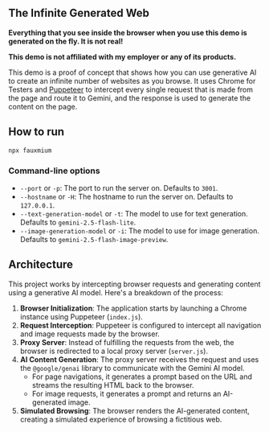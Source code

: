 ## The Infinite Generated Web

**Everything that you see inside the browser when you use this demo is generated on the fly. It is not real!**

**This demo is not affiliated with my employer or any of its products.**

This demo is a proof of concept that shows how you can use generative AI to create an infinite number of websites as you browse. It uses Chrome for Testers and [Puppeteer](https://pptr.dev/) to intercept every single request that is made from the page and route it to Gemini, and the response is used to generate the content on the page.

## How to run

`npx fauxmium`

### Command-line options

- `--port` or `-p`: The port to run the server on. Defaults to `3001`.
- `--hostname` or `-H`: The hostname to run the server on. Defaults to `127.0.0.1`.
- `--text-generation-model` or `-t`: The model to use for text generation. Defaults to `gemini-2.5-flash-lite`.
- `--image-generation-model` or `-i`: The model to use for image generation. Defaults to `gemini-2.5-flash-image-preview`.

## Architecture

This project works by intercepting browser requests and generating content using a generative AI model. Here's a breakdown of the process:

1.  **Browser Initialization**: The application starts by launching a Chrome instance using Puppeteer (`index.js`).
2.  **Request Interception**: Puppeteer is configured to intercept all navigation and image requests made by the browser.
3.  **Proxy Server**: Instead of fulfilling the requests from the web, the browser is redirected to a local proxy server (`server.js`).
4.  **AI Content Generation**: The proxy server receives the request and uses the `@google/genai` library to communicate with the Gemini AI model.
    - For page navigations, it generates a prompt based on the URL and streams the resulting HTML back to the browser.
    - For image requests, it generates a prompt and returns an AI-generated image.
5.  **Simulated Browsing**: The browser renders the AI-generated content, creating a simulated experience of browsing a fictitious web.
